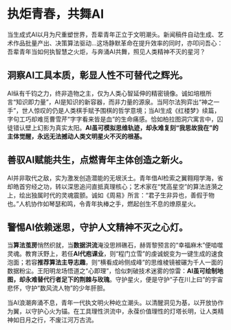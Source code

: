 # 执炬青春，共舞AI

当生成式AI以月为尺重塑世界，吾辈青年正立于文明潮头。新闻稿件自动生成、艺术作品批量产出、决策算法驱动...这场静默革命在提升效率的同时，亦叩问吾心：吾辈青年当如何执智慧之火炬，与奔涌AI共舞，照见人类精神不灭的星河？

##  **洞察AI工具本质，彰显人性不可替代之辉光。**
AI纵有千钧之力，终非造物之主，仅为人类心智延伸的精密镜像。诚如培根所言“知识即力量”，AI是知识的新容器，而非力量的源泉。当阿尔法狗弈出“神之一手”，世人惊叹的仍是人类棋手赋予围棋的哲学意境；当AI生成《红楼梦》续篇，字句工巧却难觅曹雪芹“字字看来皆是血”的生命痛感。恰如柏拉图洞穴寓言中，囚徒错认壁上幻影为真实太阳。**AI虽可模拟思维轨迹，却永难复刻“我思故我在”的主体觉醒，永远无法撼动人类文明星火不灭的根基。**

## **善驭AI赋能共生，点燃青年主体创造之新火。**
AI并非取代之敌，实为激发创造潜能的无垠沃土。青年借AI检索之翼翱翔学海，省却皓首穷经之功，转以深思追问直抵真理核心；艺术家在“梵高星空”的算法涟漪之上，绘出独属时代的灵魂震颤。诚如《周易》所言：“君子生非异也，善假于物也。”人机协作如琴瑟和鸣，令青年执棒之手，燃起创生不息的燎原星火。

## **警惕AI依赖迷思，守护人文精神不灭之心灯。**
当**算法茧房**悄然织就，当**数据洪流**淹没思辨礁石，赫胥黎预言的“幸福麻木”便啮噬灵魂。教育沃野上，若任**AI代庖课业**，则“程门立雪”的虔诚蜕变为一键生成的速食泡面；若容**推荐算法主导志趣**，则“横看成岭侧成峰”的思维棱镜被碾为千人一面的数据粉尘。王阳明龙场悟道之“心即理”，恰似刺破技术迷雾的惊雷：**AI虽可绘制地图，却永难替代行者足下的荆棘与玫瑰**。守护星火，便是守护“子在川上曰”的宇宙悲怀，守护“数风流人物”的少年肝胆。

当AI浪潮奔涌不息，青年一代执文明火种屹立潮头。以清醒洞见为基，以开放协作为翼，以守护心火为锚。在工具理性洪流中，永葆价值理性的灯塔长明，让人类精神如日月之行，不废江河万古流。